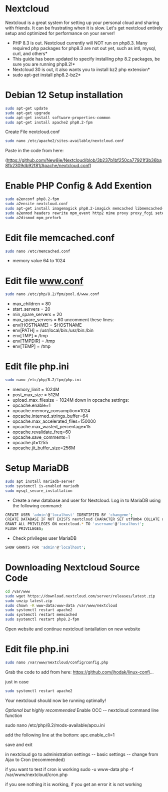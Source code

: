 Nextcloud
===
<!--rehype:style=font-size: 38px; border-bottom: 0; display: flex; min-height: 260px; align-items: center; justify-content: center;-->

Nextcloud is a great system for setting up your personal cloud and sharing with friends.  It can be frustrating when it is slow.  Let's get nextcloud entirely setup and optimized for performance on your server!

* PHP 8.3 is out.  Nextcloud currently will NOT run on php8.3.  Many required php packages for php8.3 are not out yet, such as intl, mysql, curl, and others*
* This guide has been updated to specify installing php 8.2 packages, be sure you are running php8.2!*
* Nextcloud 30 is out, it also wants you to install bz2 php extension*
* sudo apt-get install php8.2-bz2*

# Debian 12 Setup installation
```bash
sudo apt-get update
sudo apt-get upgrade
sudo apt-get install software-properties-common
sudo apt-get install apache2 php8.2-fpm
```
Create File nextcloud.conf
```bash
sudo nano /etc/apache2/sites-available/nextcloud.conf
```
Paste in the code from here:

(https://github.com/New8ie/Nextcloud/blob/3b237b1bf250ca77921f3b36ba8fb2309db92f81/Apache/nextcloud.conf)

# Enable PHP Config & Add Exention
```bash
sudo a2enconf php8.2-fpm
sudo a2ensite nextcloud.conf
sudo apt-get install imagemagick php8.2-imagick memcached libmemcached-tools php8.2-memcached php8.2-apcu mariadb-server php8.2-gd php8.2-mysql php8.2-curl php8.2-mbstring php8.2-intl php8.2-gmp php8.2-bcmath php8.2-xml php8.2-zip unzip smbclient
sudo a2enmod headers rewrite mpm_event http2 mime proxy proxy_fcgi setenvif alias dir env ssl proxy_http proxy_wstunnel
sudo a2dismod mpm_prefork
```
# Edit file memcached.conf
```bash
sudo nano /etc/memcached.conf 
```
  * memory value 64 to 1024

# Edit file www.conf
```bash
sudo nano /etc/php/8.2/fpm/pool.d/www.conf
```  
  * max_children = 80
  * start_servers = 20
  * min_spare_servers = 20
  * max_spare_servers = 60
 uncomment these lines:
  * env[HOSTNAME] = $HOSTNAME
  * env[PATH] = /usr/local/bin:/usr/bin:/bin
  * env[TMP] = /tmp
  * env[TMPDIR] = /tmp
  * env[TEMP] = /tmp

# Edit file php.ini
```bash
sudo nano /etc/php/8.2/fpm/php.ini
```
* memory_limit = 1024M
* post_max_size = 512M
* upload_max_filesize = 1024M
down in opcache settings:
* opcache.enable=1
* opcache.memory_consumption=1024
* opcache.interned_strings_buffer=64
* opcache.max_accelerated_files=150000
* opcache.max_wasted_percentage=15
* opcache.revalidate_freq=60
* opcache.save_comments=1
* opcache.jit=1255
* opcache.jit_buffer_size=256M

# Setup MariaDB
```bash
sudo apt install mariadb-server
sudo systemctl is-enabled mariadb
sudo mysql_secure_installation
```
* Create a new database and user for Nextcloud. Log in to MariaDB using the following command:
```bash
CREATE USER 'admin'@'localhost' IDENTIFIED BY 'changeme';
CREATE DATABASE IF NOT EXISTS nextcloud CHARACTER SET utf8mb4 COLLATE utf8mb4_general_ci;
GRANT ALL PRIVILEGES ON nextcloud.* TO 'username'@'localhost';
FLUSH PRIVILEGES;
```
- Check privileges user MariaDB 
```bash
SHOW GRANTS FOR 'admin'@'localhost';
```

# Downloading Nextcloud Source Code
```bash
cd /var/www
sudo wget https://download.nextcloud.com/server/releases/latest.zip
sudo unzip latest.zip
sudo chown -R www-data:www-data /var/www/nextcloud
sudo systemctl restart apache2
sudo systemctl restart memcached
sudo systemctl restart php8.2-fpm
```
Open website and continue nextcloud isntallation on new website

# Edit file php.ini
```bash
sudo nano /var/www/nextcloud/config/config.php
```
Grab the code to add from here:
https://github.com/jhodak/linux-confi...

just in case
```bash
sudo systemctl restart apache2 
```

Your nextcloud should now be running optimally!

*Optional but highly recommended*
Enable OCC -- nextcloud command line function

sudo nano /etc/php/8.2/mods-available/apcu.ini

add the following line at the bottom:
apc.enable_cli=1

save and exit

in nextcloud go to
administration settings  -- basic settings -- change from Ajax to Cron (recommended)

if you want to test if cron is working
sudo -u www-data php -f /var/www/nextcloud/cron.php

if you see nothing it is working, if you get an error it is not working

